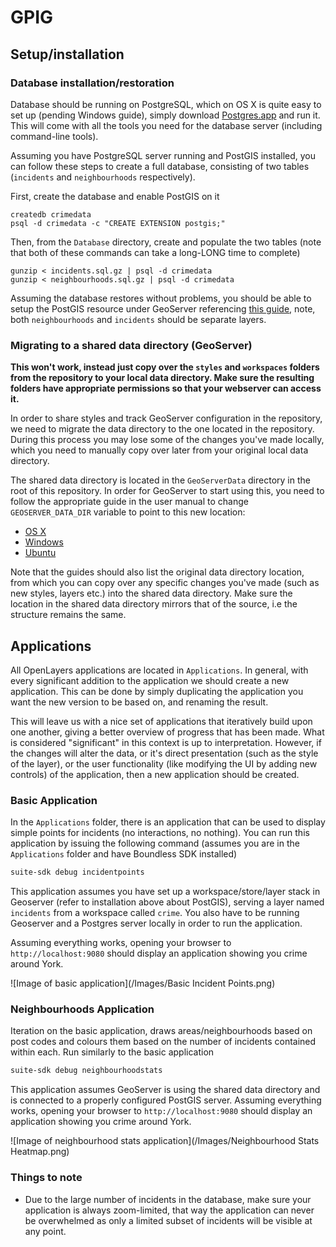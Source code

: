 # GPIG

## Setup/installation

### Database installation/restoration

Database should be running on PostgreSQL, which on OS X is quite easy to set up (pending Windows guide), simply download [Postgres.app](https://github.com/PostgresApp/PostgresApp/releases) and run it. This will come with all the tools you need for the database server (including command-line tools).

Assuming you have PostgreSQL server running and PostGIS installed, you can follow these steps to create a full database, consisting of two tables (`incidents` and `neighbourhoods` respectively).

First, create the database and enable PostGIS on it

```
createdb crimedata
psql -d crimedata -c "CREATE EXTENSION postgis;"
```

Then, from the `Database` directory, create and populate the two tables (note that both of these commands can take a long-LONG time to complete)

```
gunzip < incidents.sql.gz | psql -d crimedata
gunzip < neighbourhoods.sql.gz | psql -d crimedata
```

Assuming the database restores without problems, you should be able to setup the PostGIS resource under GeoServer referencing [this guide](http://docs.geoserver.org/stable/en/user/data/database/postgis.html), note, both `neighbourhoods` and `incidents` should be separate layers.

### Migrating to a shared data directory (GeoServer)

**This won't work, instead just copy over the `styles` and `workspaces` folders from the repository to your local data directory. Make sure the resulting folders have appropriate permissions so that your webserver can access it.**

In order to share styles and track GeoServer configuration in the repository, we need to migrate the data directory to the one located in the repository. During this process you may lose some of the changes you've made locally, which you need to manually copy over later from your original local data directory.

The shared data directory is located in the `GeoServerData` directory in the root of this repository. In order for GeoServer to start using this, you need to follow the appropriate guide in the user manual to change `GEOSERVER_DATA_DIR` variable to point to this new location:

* [OS X](http://suite.opengeo.org/opengeo-docs/intro/installation/mac/postinstall.html#geoserver-data-directory)
* [Windows](http://suite.opengeo.org/opengeo-docs/intro/installation/windows/postinstall.html#geoserver-data-directory)
* [Ubuntu](http://suite.opengeo.org/opengeo-docs/intro/installation/ubuntu/postinstall.html#geoserver-data-directory)

Note that the guides should also list the original data directory location, from which you can copy over any specific changes you've made (such as new styles, layers etc.) into the shared data directory. Make sure the location in the shared data directory mirrors that of the source, i.e the structure remains the same.

## Applications

All OpenLayers applications are located in `Applications`. In general, with every significant addition to the application we should create a new application. This can be done by simply duplicating the application you want the new version to be based on, and renaming the result.

This will leave us with a nice set of applications that iteratively build upon one another, giving a better overview of progress that has been made. What is considered "significant" in this context is up to interpretation. However, if the changes will alter the data, or it's direct presentation (such as the style of the layer), or the user functionality (like modifying the UI by adding new controls) of the application, then a new application should be created.

### Basic Application

In the `Applications` folder, there is an application that can be used to display simple points for incidents (no interactions, no nothing). You can run this application by issuing the following command (assumes you are in the `Applications` folder and have Boundless SDK installed)

```bash
suite-sdk debug incidentpoints
```

This application assumes you have set up a workspace/store/layer stack in Geoserver (refer to installation above about PostGIS), serving a layer named `incidents` from a workspace called `crime`. You also have to be running Geoserver and a Postgres server locally in order to run the application.

Assuming everything works, opening your browser to `http://localhost:9080` should display an application showing you crime around York.

![Image of basic application](/Images/Basic Incident Points.png)

### Neighbourhoods Application

Iteration on the basic application, draws areas/neighbourhoods based on post codes and colours them based on the number of incidents contained within each. Run similarly to the basic application

```bash
suite-sdk debug neighbourhoodstats
```

This application assumes GeoServer is using the shared data directory and is connected to a properly configured PostGIS server. Assuming everything works, opening your browser to `http://localhost:9080` should display an application showing you crime around York.

![Image of neighbourhood stats application](/Images/Neighbourhood Stats Heatmap.png)

### Things to note

* Due to the large number of incidents in the database, make sure your application is always zoom-limited, that way the application can never be overwhelmed as only a limited subset of incidents will be visible at any point.

